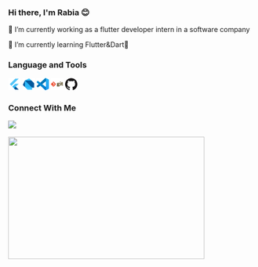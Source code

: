 ### Hi there, I'm Rabia :blush:

📲 I’m currently working as a flutter developer intern in a software company

🌱 I’m currently learning Flutter&Dart💙

### Language and Tools

<img src="https://raw.githubusercontent.com/github/explore/80688e429a7d4ef2fca1e82350fe8e3517d3494d/topics/flutter/flutter.png" width="25" height="25">  <img src="https://raw.githubusercontent.com/github/explore/80688e429a7d4ef2fca1e82350fe8e3517d3494d/topics/dart/dart.png" width="25" height="25">  <img src="https://raw.githubusercontent.com/github/explore/80688e429a7d4ef2fca1e82350fe8e3517d3494d/topics/visual-studio-code/visual-studio-code.png" width="25" height="25">  <img src="https://raw.githubusercontent.com/github/explore/80688e429a7d4ef2fca1e82350fe8e3517d3494d/topics/git/git.png" width="25" height="25">  <img src="https://raw.githubusercontent.com/github/explore/78df643247d429f6cc873026c0622819ad797942/topics/github/github.png" width="25" height="25">

### Connect With Me

[<img width="22" src="https://unpkg.com/simple-icons@v4/icons/linkedin.svg"/>][linkedin]


[linkedin]: https://www.linkedin.com/in/rabianyildiz/


<img src="https://media.giphy.com/media/L1R1tvI9svkIWwpVYr/giphy.gif" align="bottom" width="400" height="250">